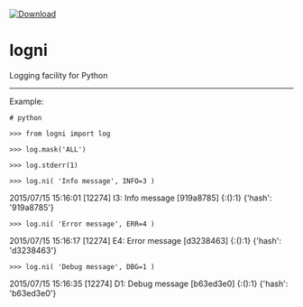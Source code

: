  [ ![Download](https://api.bintray.com/packages/logni/deb/python-logni/images/download.svg) ](https://bintray.com/logni/deb/python-logni/_latestVersion)

# logni
Logging facility for Python

---

Example:

`# python`

`>>> from logni import log`

`>>> log.mask('ALL')` 

`>>> log.stderr(1)`

`>>> log.ni( 'Info message', INFO=3 )`
	
2015/07/15 15:16:01 [12274] I3: Info message [919a8785] {<stdin>:<module>():1} {'hash': '919a8785'}

`>>> log.ni( 'Error message', ERR=4 )`

2015/07/15 15:16:17 [12274] E4: Error message [d3238463] {<stdin>:<module>():1} {'hash': 'd3238463'}

`>>> log.ni( 'Debug message', DBG=1 )`

2015/07/15 15:16:35 [12274] D1: Debug message [b63ed3e0] {<stdin>:<module>():1} {'hash': 'b63ed3e0'}


